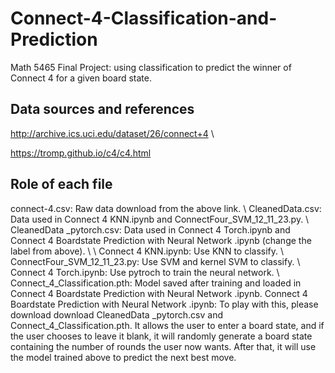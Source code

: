 # Connect-4-Classification-and-Prediction
Math 5465 Final Project: using classification to predict the winner of Connect 4 for a given board state.

## Data sources and references
http://archive.ics.uci.edu/dataset/26/connect+4 \\

https://tromp.github.io/c4/c4.html

## Role of each file
connect-4.csv: Raw data download from the above link. \\
CleanedData.csv: Data used in Connect 4 KNN.ipynb and ConnectFour_SVM_12_11_23.py. \\
CleanedData _pytorch.csv: Data used in Connect 4 Torch.ipynb and Connect 4 Boardstate Prediction with Neural Network .ipynb (change the label from above). \\
\\
Connect 4 KNN.ipynb: Use KNN to classify. \\
ConnectFour_SVM_12_11_23.py: Use SVM and kernel SVM to classify. \\
Connect 4 Torch.ipynb: Use pytroch to train the neural network. \\
Connect_4_Classification.pth: Model saved after training and loaded in Connect 4 Boardstate Prediction with Neural Network .ipynb.
Connect 4 Boardstate Prediction with Neural Network .ipynb: To play with this, please download download CleanedData _pytorch.csv and Connect_4_Classification.pth. It allows the user to enter a board state, and if the user chooses to leave it blank, it will randomly generate a board state containing the number of rounds the user now wants. After that, it will use the model trained above to predict the next best move.
